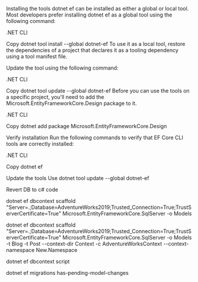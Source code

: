 Installing the tools
dotnet ef can be installed as either a global or local tool. Most developers prefer installing dotnet ef as a global tool using the following command:

.NET CLI

Copy
dotnet tool install --global dotnet-ef
To use it as a local tool, restore the dependencies of a project that declares it as a tooling dependency using a tool manifest file.

Update the tool using the following command:

.NET CLI

Copy
dotnet tool update --global dotnet-ef
Before you can use the tools on a specific project, you'll need to add the Microsoft.EntityFrameworkCore.Design package to it.

.NET CLI

Copy
dotnet add package Microsoft.EntityFrameworkCore.Design

Verify installation
Run the following commands to verify that EF Core CLI tools are correctly installed:

.NET CLI

Copy
dotnet ef

Update the tools
Use dotnet tool update --global dotnet-ef 

Revert DB to c# code

dotnet ef dbcontext scaffold "Server=.;Database=AdventureWorks2019;Trusted_Connection=True;TrustServerCertificate=True" Microsoft.EntityFrameworkCore.SqlServer -o Models


dotnet ef dbcontext scaffold "Server=.;Database=AdventureWorks2019;Trusted_Connection=True;TrustServerCertificate=True" Microsoft.EntityFrameworkCore.SqlServer -o Models -t Blog -t Post --context-dir Context -c AdventureWorksContext --context-namespace New.Namespace

dotnet ef dbcontext script

dotnet ef migrations has-pending-model-changes
